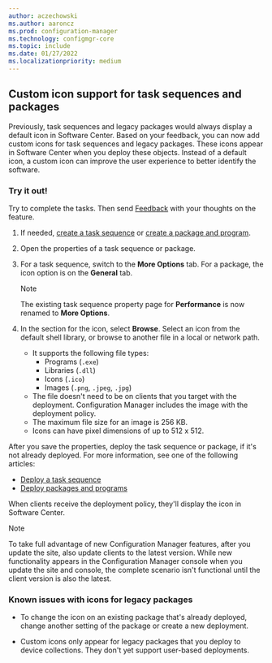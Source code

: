 ```yaml
---
author: aczechowski
ms.author: aaroncz
ms.prod: configuration-manager
ms.technology: configmgr-core
ms.topic: include
ms.date: 01/27/2022
ms.localizationpriority: medium
---
```


## <a name="bkmk_tsico"></a> Custom icon support for task sequences and packages

<!--12486335-->

Previously, task sequences and legacy packages would always display a default icon in Software Center. Based on your feedback, you can now add custom icons for task sequences and legacy packages. These icons appear in Software Center when you deploy these objects. Instead of a default icon, a custom icon can improve the user experience to better identify the software.

### Try it out!

Try to complete the tasks. Then send [Feedback](../../../../understand/product-feedback.md) with your thoughts on the feature.

1. If needed, [create a task sequence](../../../../../osd/deploy-use/manage-task-sequences-to-automate-tasks.md) or [create a package and program](../../../../../apps/deploy-use/packages-and-programs.md#create-a-package-and-program).

1. Open the properties of a task sequence or package.

1. For a task sequence, switch to the **More Options** tab. For a package, the icon option is on the **General** tab.

    > [!NOTE]
    > The existing task sequence property page for **Performance** is now renamed to **More Options**.

1. In the section for the icon, select **Browse**. Select an icon from the default shell library, or browse to another file in a local or network path.

    - It supports the following file types:
      - Programs (`.exe`)
      - Libraries (`.dll`)
      - Icons (`.ico`)
      - Images (`.png`, `.jpeg`, `.jpg`)
    - The file doesn't need to be on clients that you target with the deployment. Configuration Manager includes the image with the deployment policy.
    - The maximum file size for an image is 256 KB.
    - Icons can have pixel dimensions of up to 512 x 512.

After you save the properties, deploy the task sequence or package, if it's not already deployed. For more information, see one of the following articles:

- [Deploy a task sequence](../../../../../osd/deploy-use/deploy-a-task-sequence.md)
- [Deploy packages and programs](../../../../../apps/deploy-use/packages-and-programs.md#deploy-packages-and-programs)

When clients receive the deployment policy, they'll display the icon in Software Center.

> [!NOTE]
> To take full advantage of new Configuration Manager features, after you update the site, also update clients to the latest version. While new functionality appears in the Configuration Manager console when you update the site and console, the complete scenario isn't functional until the client version is also the latest.

### Known issues with icons for legacy packages

- To change the icon on an existing package that's already deployed, change another setting of the package or create a new deployment.<!-- 13040507 -->

- Custom icons only appear for legacy packages that you deploy to device collections. They don't yet support user-based deployments.
